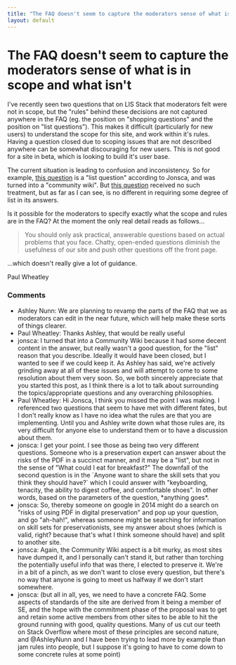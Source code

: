 ```yaml
---
title: "The FAQ doesn't seem to capture the moderators sense of what is in scope and what isn't"
layout: default
---
```

The FAQ doesn't seem to capture the moderators sense of what is in scope and what isn't
=====================
I've recently seen two questions that on LIS Stack that moderators felt
were not in scope, but the "rules" behind these decisions are not
captured anywhere in the FAQ (eg. the position on "shopping questions"
and the position on "list questions"). This makes it difficult
(particularly for new users) to understand the scope for this site, and
work within it's rules. Having a question closed due to scoping issues
that are not described anywhere can be somewhat discouraging for new
users. This is not good for a site in beta, which is looking to build
it's user base.

The current situation is leading to confusion and inconsistency. So for
example, [this
question](http://libraries.stackexchange.com/questions/1392/what-skill-sets-should-students-interested-in-digtial-preservation-careers-focus)
is a "list question" according to Jonsca, and was turned into a
"community wiki". But [this
question](http://libraries.stackexchange.com/questions/964/what-preservation-risks-are-associated-with-the-pdf-file-format)
received no such treatment, but as far as I can see, is no different in
requiring some degree of list in its answers.

Is it possible for the moderators to specify exactly what the scope and
rules are in the FAQ? At the moment the only real detail reads as
follows...

> You should only ask practical, answerable questions based on actual
> problems that you face. Chatty, open-ended questions diminish the
> usefulness of our site and push other questions off the front page.

...which doesn't really give a lot of guidance.

Paul Wheatley

### Comments ###
* Ashley Nunn: We are planning to revamp the parts of the FAQ that we as moderators can
edit in the near future, which will help make these sorts of things
clearer.
* Paul Wheatley: Thanks Ashley, that would be really useful
* jonsca: I turned that into a Community Wiki because it had some decent content
in the answer, but really wasn't a good question, for the "list" reason
that you describe. Ideally it would have been closed, but I wanted to
see if we could keep it. As Ashley has said, we're actively grinding
away at all of these issues and will attempt to come to some resolution
about them very soon. So, we both sincerely appreciate that you started
this post, as I think there is a lot to talk about surrounding the
topics/appropriate questions and any overarching philosophies.
* Paul Wheatley: Hi Jonsca, I think you missed the point I was making. I referenced two
questions that seem to have met with different fates, but I don't really
know as I have no idea what the rules are that you are implementing.
Until you and Ashley write down what those rules are, its very difficult
for anyone else to understand them or to have a discussion about them.
* jonsca: I get your point. I see those as being two very different questions.
Someone who is a preservation expert can answer about the risks of the
PDF in a succinct manner, and it may be a "list", but not in the sense
of "What could I eat for breakfast?" The downfall of the second question
is in the \`Anyone want to share the skill sets that you think they
should have?\` which I could answer with "keyboarding, tenacity, the
ability to digest coffee, and comfortable shoes". In other words, based
on the parameters of the question, \*anything goes\*.
* jonsca: So, thereby someone on google in 2014 might do a search on "risks of
using PDF in digital preservation" and pop up your question, and go
"ah-hah!", whereas someone might be searching for information on skill
sets for preservationists, see my answer about shoes (which is valid,
right? because that's what I think someone should have) and split to
another site.
* jonsca: Again, the Community Wiki aspect is a bit murky, as most sites have
dumped it, and I personally can't stand it, but rather than torching the
potentially useful info that was there, I elected to preserve it. We're
in a bit of a pinch, as we don't want to close every question, but
there's no way that anyone is going to meet us halfway if we don't start
somewhere.
* jonsca: (but all in all, yes, we need to have a concrete FAQ. Some aspects of
standards of the site are derived from it being a member of SE, and the
hope with the commitment phase of the proposal was to get and retain
some active members from other sites to be able to hit the ground
running with good, quality questions. Many of us cut our teeth on Stack
Overflow where most of these principles are second nature, and
@AshleyNunn and I have been trying to lead more by example than jam
rules into people, but I suppose it's going to have to come down to some
concrete rules at some point)


